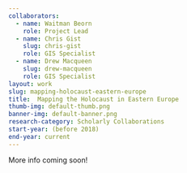 ```yaml
---
collaborators: 
  - name: Waitman Beorn
    role: Project Lead
  - name: Chris Gist
    slug: chris-gist
    role: GIS Specialist
  - name: Drew Macqueen
    slug: drew-macqueen
    role: GIS Specialist
layout: work
slug: mapping-holocaust-eastern-europe
title:  Mapping the Holocaust in Eastern Europe
thumb-img: default-thumb.png
banner-img: default-banner.png
research-category: Scholarly Collaborations
start-year: (before 2018)
end-year: current
---
```

More info coming soon!
